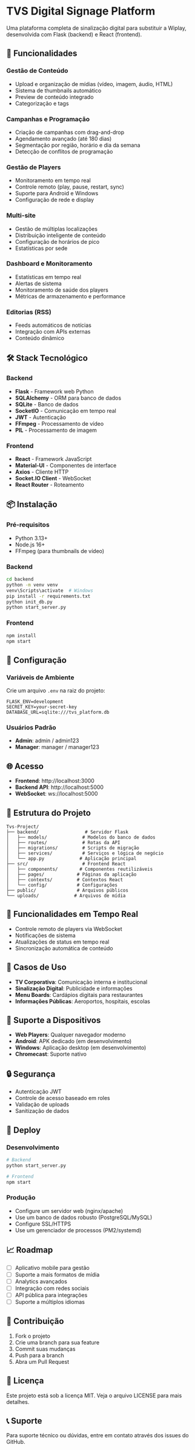 # TVS Digital Signage Platform

Uma plataforma completa de sinalização digital para substituir a Wiplay, desenvolvida com Flask (backend) e React (frontend).

## 🚀 Funcionalidades

### Gestão de Conteúdo
- Upload e organização de mídias (vídeo, imagem, áudio, HTML)
- Sistema de thumbnails automático
- Preview de conteúdo integrado
- Categorização e tags

### Campanhas e Programação
- Criação de campanhas com drag-and-drop
- Agendamento avançado (até 180 dias)
- Segmentação por região, horário e dia da semana
- Detecção de conflitos de programação

### Gestão de Players
- Monitoramento em tempo real
- Controle remoto (play, pause, restart, sync)
- Suporte para Android e Windows
- Configuração de rede e display

### Multi-site
- Gestão de múltiplas localizações
- Distribuição inteligente de conteúdo
- Configuração de horários de pico
- Estatísticas por sede

### Dashboard e Monitoramento
- Estatísticas em tempo real
- Alertas de sistema
- Monitoramento de saúde dos players
- Métricas de armazenamento e performance

### Editorias (RSS)
- Feeds automáticos de notícias
- Integração com APIs externas
- Conteúdo dinâmico

## 🛠️ Stack Tecnológico

### Backend
- **Flask** - Framework web Python
- **SQLAlchemy** - ORM para banco de dados
- **SQLite** - Banco de dados
- **SocketIO** - Comunicação em tempo real
- **JWT** - Autenticação
- **FFmpeg** - Processamento de vídeo
- **PIL** - Processamento de imagem

### Frontend
- **React** - Framework JavaScript
- **Material-UI** - Componentes de interface
- **Axios** - Cliente HTTP
- **Socket.IO Client** - WebSocket
- **React Router** - Roteamento

## 📦 Instalação

### Pré-requisitos
- Python 3.13+
- Node.js 16+
- FFmpeg (para thumbnails de vídeo)

### Backend
```bash
cd backend
python -m venv venv
venv\Scripts\activate  # Windows
pip install -r requirements.txt
python init_db.py
python start_server.py
```

### Frontend
```bash
npm install
npm start
```

## 🔧 Configuração

### Variáveis de Ambiente
Crie um arquivo `.env` na raiz do projeto:
```
FLASK_ENV=development
SECRET_KEY=your-secret-key
DATABASE_URL=sqlite:///tvs_platform.db
```

### Usuários Padrão
- **Admin**: admin / admin123
- **Manager**: manager / manager123

## 🌐 Acesso

- **Frontend**: http://localhost:3000
- **Backend API**: http://localhost:5000
- **WebSocket**: ws://localhost:5000

## 📁 Estrutura do Projeto

```
Tvs-Project/
├── backend/                 # Servidor Flask
│   ├── models/             # Modelos do banco de dados
│   ├── routes/             # Rotas da API
│   ├── migrations/         # Scripts de migração
│   ├── services/           # Serviços e lógica de negócio
│   └── app.py             # Aplicação principal
├── src/                    # Frontend React
│   ├── components/        # Componentes reutilizáveis
│   ├── pages/            # Páginas da aplicação
│   ├── contexts/         # Contextos React
│   └── config/           # Configurações
├── public/               # Arquivos públicos
└── uploads/             # Arquivos de mídia
```

## 🔄 Funcionalidades em Tempo Real

- Controle remoto de players via WebSocket
- Notificações de sistema
- Atualizações de status em tempo real
- Sincronização automática de conteúdo

## 🎯 Casos de Uso

- **TV Corporativa**: Comunicação interna e institucional
- **Sinalização Digital**: Publicidade e informações
- **Menu Boards**: Cardápios digitais para restaurantes
- **Informações Públicas**: Aeroportos, hospitais, escolas

## 📱 Suporte a Dispositivos

- **Web Players**: Qualquer navegador moderno
- **Android**: APK dedicado (em desenvolvimento)
- **Windows**: Aplicação desktop (em desenvolvimento)
- **Chromecast**: Suporte nativo

## 🔒 Segurança

- Autenticação JWT
- Controle de acesso baseado em roles
- Validação de uploads
- Sanitização de dados

## 🚀 Deploy

### Desenvolvimento
```bash
# Backend
python start_server.py

# Frontend
npm start
```

### Produção
- Configure um servidor web (nginx/apache)
- Use um banco de dados robusto (PostgreSQL/MySQL)
- Configure SSL/HTTPS
- Use um gerenciador de processos (PM2/systemd)

## 📈 Roadmap

- [ ] Aplicativo mobile para gestão
- [ ] Suporte a mais formatos de mídia
- [ ] Analytics avançados
- [ ] Integração com redes sociais
- [ ] API pública para integrações
- [ ] Suporte a múltiplos idiomas

## 🤝 Contribuição

1. Fork o projeto
2. Crie uma branch para sua feature
3. Commit suas mudanças
4. Push para a branch
5. Abra um Pull Request

## 📄 Licença

Este projeto está sob a licença MIT. Veja o arquivo LICENSE para mais detalhes.

## 📞 Suporte

Para suporte técnico ou dúvidas, entre em contato através dos issues do GitHub.
